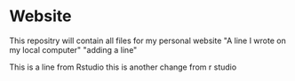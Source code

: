 # Website
This repositry will contain all files for my personal website
"A line I wrote on my local computer" 
"adding a line" 

This is a line from Rstudio
this is another change from r studio